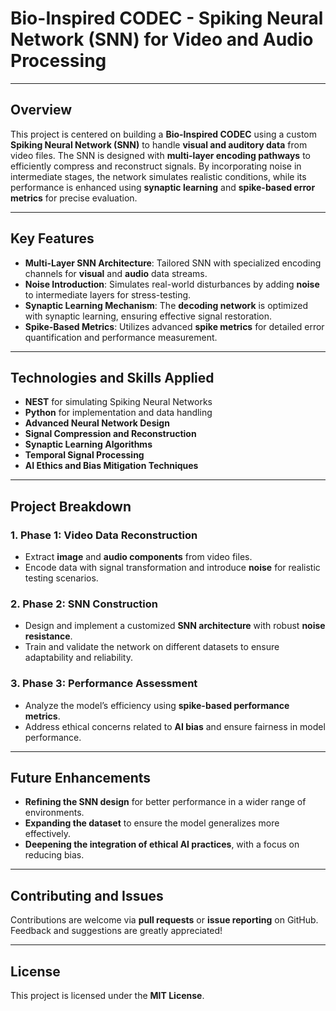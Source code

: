 # **Bio-Inspired CODEC - Spiking Neural Network (SNN) for Video and Audio Processing**

---

## **Overview**

This project is centered on building a **Bio-Inspired CODEC** using a custom **Spiking Neural Network (SNN)** to handle **visual and auditory data** from video files. The SNN is designed with **multi-layer encoding pathways** to efficiently compress and reconstruct signals. By incorporating noise in intermediate stages, the network simulates realistic conditions, while its performance is enhanced using **synaptic learning** and **spike-based error metrics** for precise evaluation.

---

## **Key Features**

- **Multi-Layer SNN Architecture**: Tailored SNN with specialized encoding channels for **visual** and **audio** data streams.
- **Noise Introduction**: Simulates real-world disturbances by adding **noise** to intermediate layers for stress-testing.
- **Synaptic Learning Mechanism**: The **decoding network** is optimized with synaptic learning, ensuring effective signal restoration.
- **Spike-Based Metrics**: Utilizes advanced **spike metrics** for detailed error quantification and performance measurement.

---

## **Technologies and Skills Applied**

- **NEST** for simulating Spiking Neural Networks
- **Python** for implementation and data handling
- **Advanced Neural Network Design**
- **Signal Compression and Reconstruction**
- **Synaptic Learning Algorithms**
- **Temporal Signal Processing**
- **AI Ethics and Bias Mitigation Techniques**

---

## **Project Breakdown**

### **1. Phase 1: Video Data Reconstruction**
- Extract **image** and **audio components** from video files.
- Encode data with signal transformation and introduce **noise** for realistic testing scenarios.

### **2. Phase 2: SNN Construction**
- Design and implement a customized **SNN architecture** with robust **noise resistance**.
- Train and validate the network on different datasets to ensure adaptability and reliability.

### **3. Phase 3: Performance Assessment**
- Analyze the model’s efficiency using **spike-based performance metrics**.
- Address ethical concerns related to **AI bias** and ensure fairness in model performance.

---


## **Future Enhancements**

- **Refining the SNN design** for better performance in a wider range of environments.
- **Expanding the dataset** to ensure the model generalizes more effectively.
- **Deepening the integration of ethical AI practices**, with a focus on reducing bias.

---

## **Contributing and Issues**

Contributions are welcome via **pull requests** or **issue reporting** on GitHub. Feedback and suggestions are greatly appreciated!

---

## **License**

This project is licensed under the **MIT License**.
